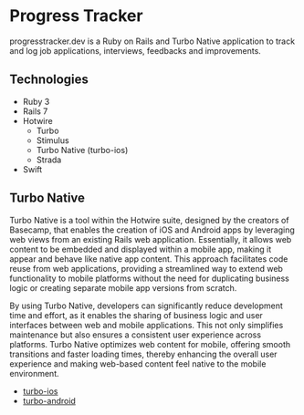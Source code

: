 # Progress Tracker

progresstracker.dev is a Ruby on Rails and Turbo Native application
to track and log job applications, interviews, feedbacks and improvements.

## Technologies

- Ruby 3
- Rails 7
- Hotwire
  - Turbo
  - Stimulus
  - Turbo Native (turbo-ios)
  - Strada
- Swift

## Turbo Native

Turbo Native is a tool within the Hotwire suite, designed by the creators of Basecamp, that enables the creation of iOS and Android apps by leveraging web views from an existing Rails web application. Essentially, it allows web content to be embedded and displayed within a mobile app, making it appear and behave like native app content. This approach facilitates code reuse from web applications, providing a streamlined way to extend web functionality to mobile platforms without the need for duplicating business logic or creating separate mobile app versions from scratch.

By using Turbo Native, developers can significantly reduce development time and effort, as it enables the sharing of business logic and user interfaces between web and mobile applications. This not only simplifies maintenance but also ensures a consistent user experience across platforms. Turbo Native optimizes web content for mobile, offering smooth transitions and faster loading times, thereby enhancing the overall user experience and making web-based content feel native to the mobile environment.

- [turbo-ios](https://github.com/hotwired/turbo-ios)
- [turbo-android](https://github.com/hotwired/turbo-android)
